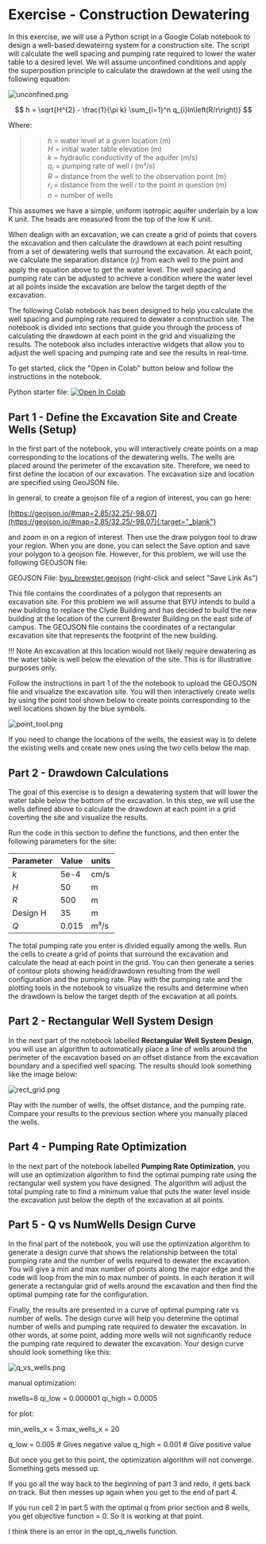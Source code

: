 # Exercise - Construction Dewatering

In this exercise, we will use a Python script in a Google Colab notebook to design a well-based dewateirng system for a construction site. The script will calculate the well spacing and pumping rate required to lower the water table to a desired level. We will assume unconfined conditions and apply the superposition principle to calculate the drawdown at the well using the following equation:

![unconfined.png](..%2F08_wells%2Funconfined.png)

$$
h = \sqrt{H^{2} - \frac{1}{\pi k} \sum_{i=1}^n q_{i}ln\left(R/r\right)}
$$

Where:

>>$h$ = water level at a given location (m)<br>
$H$ = initial water table elevation (m)<br>
$k$ = hydraulic conductivity of the aquifer (m/s)<br>
$q_{i}$ = pumping rate of well $i$ (m³/s)<br>
$R$ = distance from the well to the observation point (m)<br>
$r_i$ = distance from the well $i$ to the point in question (m)<br>
$n$ = number of wells

This assumes we have a simple, uniform isotropic aquifer underlain by a low K unit. The heads are measured from the top of the low K unit. 

When dealign with an excavation, we can create a grid of points that covers the excavation and then calculate the drawdown at each point resulting from a set of dewatering wells that surround the excavation. At each point, we calculate the separation distance ($r_i$) from each well to the point and apply the equation above to get the water level. The well spacing and pumping rate can be adjusted to achieve a condition where the water level at all points inside the excavation are below the target depth of the excavation.

The following Colab notebook has been designed to help you calculate the well spacing and pumping rate required to dewater a construction site. The notebook is divided into sections that guide you through the process of calculating the drawdown at each point in the grid and visualizing the results. The notebook also includes interactive widgets that allow you to adjust the well spacing and pumping rate and see the results in real-time. 

To get started, click the "Open in Colab" button below and follow the instructions in the notebook.

Python starter file: <a href="https://colab.research.google.
com/github/njones61/ce544/blob/main/docs/unit1/09_dewatering/dewatering.ipynb" target="_blank"><img src="https://colab.
research.google.com/assets/colab-badge.svg" alt="Open In Colab"/></a>

## Part 1 - Define the Excavation Site and Create Wells (Setup)

In the first part of the notebook, you will interactively create points on a map corresponding to the locations of 
the dewatering wells. The wells are placed around the perimeter of the excavation site. Therefore, we need to first 
define the location of our excavation. The excavation size and location are specified using GeoJSON file. 

In general, to create a geojson file of a region of interest, you can go here:

[https://geojson.io/#map=2.85/32.25/-98.07](https://geojson.io/#map=2.85/32.25/-98.07){:target="_blank"}

and zoom in on a region of interest. Then use the draw polygon tool to draw your region. When you are done, you 
can select the Save option and save your polygon to a geojson file. However, for this problem, we will use the following GEOJSON file:

GEOJSON File: [byu_brewster.geojson](byu_brewster.geojson) (right-click and select "Save Link As")

This file contains the coordinates of a polygon that represents an excavation site. For this problem we will assume that BYU intends to build a new building to replace the Clyde Building and has decided to build the new building at the location of the current Brewster Building on the east side of campus. The GEOJSON file contains the coordinates 
of a rectangular excavation site that represents the footprint of the new building. 

!!! Note
    An excavation at this location would not likely require dewatering as the water table is well below the 
    elevation of the site. This is for illustrative purposes only.

Follow the instructions in part 1 of the the notebook to upload the GEOJSON file and visualize the excavation site. You 
will then interactively create wells by using the point tool shown below to create 
points corresponding to the well locations shown by the blue symbols.

![point_tool.png](images/point_tool.png)

If you need to change the locations of the wells, the easiest way is to delete the existing wells and create new ones using the two cells below the map.  

## Part 2 - Drawdown Calculations

The goal of this exercise is to design a dewatering system that will lower the water table below the bottom of the 
excavation. In this step, we will use the wells defined above to calculate the drawdown at each point in a grid 
coverting the site and visualize the results. 

Run the code in this section to define the functions, and then enter the following parameters for the site:

| Parameter | Value | units |
|----------|-------|-------|
| $k$      | 5e-4  | cm/s  |
| $H$      | 50    | m     |
| $R$      | 500   | m     |
| Design H | 35    | m     |
| $Q$      | 0.015 | m³/s  |

The total pumping rate you enter is divided equally among the wells. Run the cells to create a grid of points that surround the excavation and calculate the head at each point in the grid. You can then generate a series of contour plots showing head/drawdown resulting from the well configuration and the pumping rate. Play with the pumping rate and the plotting tools in the notebook to visualize the results and determine when the drawdown is below the target depth of the excavation at all points.

## Part 2 - Rectangular Well System Design

In the next part of the notebook labelled **Rectangular Well System Design**, you will use an algorithm to automatically 
place a line of wells around the perimeter of the excavation based on an offset distance from the excavation 
boundary and a specified well spacing. The results should look something like the image below:

![rect_grid.png](images/rect_grid.png)

Play with the number of wells, the offset distance, and the pumping rate. Compare your results to the previous section 
where you manually placed the wells.

## Part 4 - Pumping Rate Optimization

In the next part of the notebook labelled **Pumping Rate Optimization**, you will use an optimization algorithm to 
find the optimal pumping rate using the rectangular well system you have designed. The algorithm will 
adjust the total pumping rate to find a minimum value that puts the water level inside the excavation just below the depth of the excavation at all points.

## Part 5 - Q vs NumWells Design Curve

In the final part of the notebook, you will use the optimization algorithm to generate a design curve that shows the 
relationship between the total pumping rate and the number of wells required to dewater the excavation. You will 
give a min and max number of points along the major edge and the code will loop from the min to max number of points.
In each iteration it will generate a rectangular grid of wells around the excavation and then find the optimal pumping 
rate for the configuration. 

Finally, the results are presented in a curve of optimal pumping rate vs number of wells.
The design curve will help you determine the optimal number of wells and pumping rate required to dewater the 
excavation. In other words, at some point, adding more wells will not significantly reduce the pumping rate required to dewater the excavation. Your design curve should look something like this:

![q_vs_wells.png](images/q_vs_wells.png)

manual optimization:

nwells=8
qi_low = 0.000001
qi_high = 0.0005

for plot:

min_wells_x = 3
max_wells_x = 20

q_low = 0.005   # Gives negative value
q_high = 0.001  # Give positive value

But once you get to this point, the optimization algorithm will not converge. Something gets messed up.

If you go all the way back to the beginning of part 3 and redo, it gets back on track. But then messes up again when you get to the end of part 4.

If you run cell 2 in part 5 with the optimal q from prior section and 8 wells, you get objective function = 0. So it is working at that point.

I think there is an error in the opt_q_nwells function.



